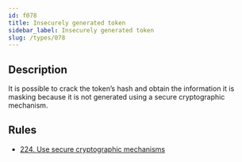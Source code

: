 ```yaml
---
id: f078
title: Insecurely generated token
sidebar_label: Insecurely generated token
slug: /types/078
---
```


## Description

It is possible to crack the token’s hash
and obtain the information it is masking because
it is not generated using a secure cryptographic mechanism.

## Rules

- [224. Use secure cryptographic mechanisms](/criteria/cryptography/224)
